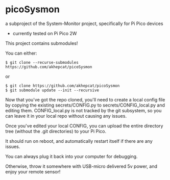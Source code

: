 # picoSysmon
a subproject of the System-Monitor project, specifically for Pi Pico devices
- currently tested on Pi Pico 2W

This project contains submodules!

You can either:

    $ git clone --recurse-submodules https://github.com/akhepcat/picoSysmon

or

    $ git clone https://github.com/akhepcat/picoSysmon
    $ git submodule update --init --recursive


Now that you've got the repo cloned, you'll need to create a local config
file by copying the existing secrets/CONFIG.py  to secrets/CONFIG_local.py
and editing them.   CONFIG_local.py is not tracked by the git subsystem, so
you can leave it in your local repo without causing any issues.

Once you've edited your local CONFIG,  you can upload the entire directory
tree  (without the .git directories)  to your Pi Pico.  

It should run on reboot, and automatically restart itself if there are any
issues.

You can always plug it back into your computer for debugging.

Otherwise, throw it somewhere with USB-micro delivered 5v power, and enjoy
your remote sensor!
